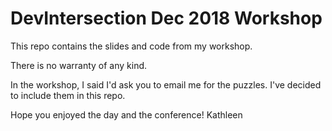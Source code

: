 # DevIntersection Dec 2018 Workshop

This repo contains the slides and code from my workshop. 

There is no warranty of any kind.

In the workshop, I said I'd ask you to email me for the puzzles. I've decided to include them in this repo. 

Hope you enjoyed the day and the conference!
Kathleen 